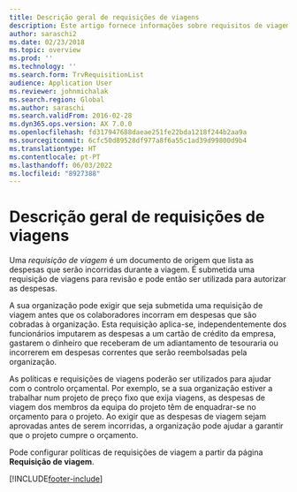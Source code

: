 ```yaml
---
title: Descrição geral de requisições de viagens
description: Este artigo fornece informações sobre requisitos de viagem. Um documento de requisição de viagem planifica as despesas de viagem.
author: saraschi2
ms.date: 02/23/2018
ms.topic: overview
ms.prod: ''
ms.technology: ''
ms.search.form: TrvRequisitionList
audience: Application User
ms.reviewer: johnmichalak
ms.search.region: Global
ms.author: saraschi
ms.search.validFrom: 2016-02-28
ms.dyn365.ops.version: AX 7.0.0
ms.openlocfilehash: fd317947688daeae251fe22bda1218f244b2aa9a
ms.sourcegitcommit: 6cfc50d89528df977a8f6a55c1ad39d99800d9b4
ms.translationtype: HT
ms.contentlocale: pt-PT
ms.lasthandoff: 06/03/2022
ms.locfileid: "8927388"
---
```

# <a name="travel-requisitions-overview"></a>Descrição geral de requisições de viagens

Uma *requisição de viagem* é um documento de origem que lista as despesas que serão incorridas durante a viagem. É submetida uma requisição de viagens para revisão e pode então ser utilizada para autorizar as despesas.

A sua organização pode exigir que seja submetida uma requisição de viagem antes que os colaboradores incorram em despesas que são cobradas à organização. Esta requisição aplica-se, independentemente dos funcionários imputarem as despesas a um cartão de crédito da empresa, gastarem o dinheiro que receberam de um adiantamento de tesouraria ou incorrerem em despesas correntes que serão reembolsadas pela organização.

As políticas e requisições de viagens poderão ser utilizados para ajudar com o controlo orçamental. Por exemplo, se a sua organização estiver a trabalhar num projeto de preço fixo que exija viagens, as despesas de viagem dos membros da equipa do projeto têm de enquadrar-se no orçamento para o projeto. Ao exigir que as despesas de viagem sejam aprovadas antes de serem incorridas, a organização pode ajudar a garantir que o projeto cumpre o orçamento.

Pode configurar políticas de requisições de viagem a partir da página **Requisição de viagem**.


[!INCLUDE[footer-include](../includes/footer-banner.md)]